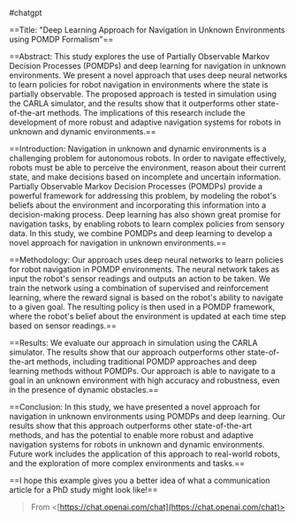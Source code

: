 #chatgpt

  

==Title: "Deep Learning Approach for Navigation in Unknown Environments using POMDP Formalism"==

==Abstract: This study explores the use of Partially Observable Markov Decision Processes (POMDPs) and deep learning for navigation in unknown environments. We present a novel approach that uses deep neural networks to learn policies for robot navigation in environments where the state is partially observable. The proposed approach is tested in simulation using the CARLA simulator, and the results show that it outperforms other state-of-the-art methods. The implications of this research include the development of more robust and adaptive navigation systems for robots in unknown and dynamic environments.==

==Introduction: Navigation in unknown and dynamic environments is a challenging problem for autonomous robots. In order to navigate effectively, robots must be able to perceive the environment, reason about their current state, and make decisions based on incomplete and uncertain information. Partially Observable Markov Decision Processes (POMDPs) provide a powerful framework for addressing this problem, by modeling the robot's beliefs about the environment and incorporating this information into a decision-making process. Deep learning has also shown great promise for navigation tasks, by enabling robots to learn complex policies from sensory data. In this study, we combine POMDPs and deep learning to develop a novel approach for navigation in unknown environments.==

==Methodology: Our approach uses deep neural networks to learn policies for robot navigation in POMDP environments. The neural network takes as input the robot's sensor readings and outputs an action to be taken. We train the network using a combination of supervised and reinforcement learning, where the reward signal is based on the robot's ability to navigate to a given goal. The resulting policy is then used in a POMDP framework, where the robot's belief about the environment is updated at each time step based on sensor readings.==

==Results: We evaluate our approach in simulation using the CARLA simulator. The results show that our approach outperforms other state-of-the-art methods, including traditional POMDP approaches and deep learning methods without POMDPs. Our approach is able to navigate to a goal in an unknown environment with high accuracy and robustness, even in the presence of dynamic obstacles.==

==Conclusion: In this study, we have presented a novel approach for navigation in unknown environments using POMDPs and deep learning. Our results show that this approach outperforms other state-of-the-art methods, and has the potential to enable more robust and adaptive navigation systems for robots in unknown and dynamic environments. Future work includes the application of this approach to real-world robots, and the exploration of more complex environments and tasks.==

==I hope this example gives you a better idea of what a communication article for a PhD study might look like!==

  
> From <[https://chat.openai.com/chat](https://chat.openai.com/chat)>